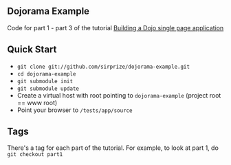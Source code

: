 ## Dojorama Example

Code for part 1 - part 3 of the tutorial [Building a Dojo single page application](http://sirprize.me/scribble/dojorama-introduction-building-a-dojo-single-page-application/)

## Quick Start

+ `git clone git://github.com/sirprize/dojorama-example.git`
+ `cd dojorama-example`
+ `git submodule init`
+ `git submodule update`
+ Create a virtual host with root pointing to `dojorama-example` (project root == www root)
+ Point your browser to `/tests/app/source`

## Tags

There's a tag for each part of the tutorial. For example, to look at part 1, do `git checkout part1`